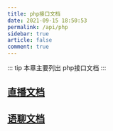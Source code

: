 ```yaml
---
title: php接口文档
date: 2021-09-15 18:50:53
permalink: /api/php
sidebar: true
article: false
comment: true
---
```


::: tip
本章主要列出 php接口文档
:::

## [直播文档](http://admin.onionnews.cn/api.html)


## [语聊文档](http://live.onionnews.cn/api.html)



